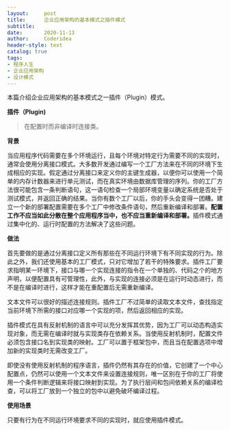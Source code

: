 ```yaml
---
layout:     post
title:      企业应用架构的基本模式之插件模式
subtitle:   
date:       2020-11-13
author:     Coderidea
header-style: text
catalog: true
tags:
- 程序人生
- 企业应用架构
- 设计模式
--- 
```

<p>本篇介绍企业应用架构的基本模式之一插件（Plugin）模式。</p>

<p><strong>插件（Plugin)</strong></p>

<blockquote>
<p>在配置时而非编译时连接类。</p>
</blockquote>

<p><strong>背景</strong></p>

<p>当应用程序代码需要在多个环境运行，且每个环境对特定行为需要不同的实现时，通常会使用分离接口模式。大多数开发通过编写一个工厂方法来在不同的环境下生成相应的实现。假定通过分离接口来定义你的主键生成器，以便你可以使用一个简单的内存计数器来进行单元测试，而在真实环境由数据库管理的序列。你的工厂方法很可能包含一条判断语句，这一语句检查一个局部环境变量以确定系统是否处于测试模式，并返回正确的结果。当你有数个工厂以后，你的手头会变得一团糟。建立一个新的部署配置需要在多个工厂中修改条件语句，然后重新编译和部署。<strong>配置工作不应当如此分散在整个应用程序当中，也不应当重新编译和部署。</strong>插件模式通过集中化的、运行时配置的方法解决了这些问题。</p>

<p><strong>做法</strong></p>

<p>首先要做的是通过分离接口定义所有那些在不同运行环境下有不同实现的行为。除此之外，我们还使用基本的工厂模式，只对它增加了若干的特殊要求。插件工厂要求指明某一环境下，接口与哪一个实现连接的指令在一个单独的、代码之个的地方声明，以便配置具有可管理性，此外，与实现的连接必须是在运行时动态进行，而不是在编译时进行，这样才能在重配置后无需重新编译。</p>

<p>文本文件可以很好的描述连接规则。插件工厂不过简单的读取文本文件，查找指定当前环境下所需的接口对应哪一个实现的项，然后返回相应的实现。</p>

<p>插件模式在具有反射机制的语言中可以充分发挥其优势，因为工厂可以动态构造实现对象，而无需在编译时就与实现类存在依赖关系。当使用反射机制时，配置文件必须包含接口名到实现类的映射。工厂可以置于框架包中，而且当在配置选项中增加新的实现类时无需改变工厂。</p>

<p>即使没有使用反射机制的程序语言，插件仍然有其存在的价值，它创建了一个中心配置点，仍然可以使用一个文本文件来设置连接规则，唯一区别在于你的工厂将使用一个条件判断逻辑来将接口映射到实现。为了执行层间和包间依赖关系的编译检查，可以将工厂放到一个独立的包中以避免破坏编译过程。</p>

<p><strong>使用场景</strong></p>

<p>只要有行为在不同运行环境要求不同的实现时，就应使用插件模式。</p>